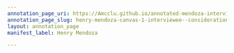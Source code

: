 ```yaml
---
annotation_page_uri: https://Amcclu.github.io/annotated-mendoza-interview/annotations/henry-mendoza-canvas-1-interviewee--consideration--hesitation--reminiscing--body-language--nodding--frown--eye-contact-.json
annotation_page_slug: henry-mendoza-canvas-1-interviewee--consideration--hesitation--reminiscing--body-language--nodding--frown--eye-contact-
layout: annotation_page
manifest_label: Henry Mendoza

---
```

